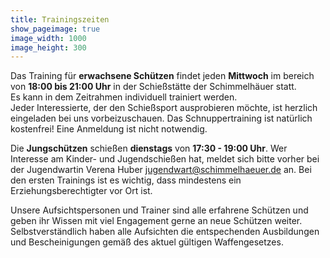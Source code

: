 ```yaml
---
title: Trainingszeiten
show_pageimage: true
image_width: 1000
image_height: 300
---
```


Das Training für **erwachsene Schützen** findet jeden **Mittwoch** im bereich von **18:00 bis 21:00 Uhr** in der Schießstätte der Schimmelhäuer statt.  
Es kann in dem Zeitrahmen individuell trainiert werden.  
Jeder Interessierte, der den Schießsport ausprobieren möchte, ist herzlich eingeladen bei uns vorbeizuschauen. Das Schnuppertraining ist natürlich kostenfrei! Eine Anmeldung ist nicht notwendig.

Die **Jungschützen** schießen **dienstags** von **17:30 - 19:00 Uhr**. 
Wer Interesse am Kinder- und Jugendschießen hat, meldet sich bitte vorher bei der Jugendwartin Verena Huber [jugendwart@schimmelhaeuer.de](mailto:jugendwart@schimmelhaeuer.de) an. Bei den ersten Trainings ist es wichtig, dass mindestens ein Erziehungsberechtigter vor Ort ist.

Unsere Aufsichtspersonen und Trainer sind alle erfahrene Schützen und geben ihr Wissen mit viel Engagement gerne an neue Schützen weiter.  
Selbstverständlich haben alle Aufsichten die entspechenden Ausbildungen und Bescheinigungen gemäß des aktuel gültigen Waffengesetzes.